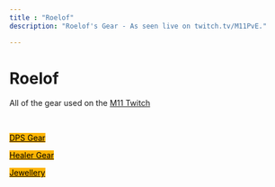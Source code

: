 ```yaml
---
title : "Roelof"
description: "Roelof's Gear - As seen live on twitch.tv/M11PvE."

---
```


# Roelof

All of the gear used on the <a href="https://twitch.tv/M11PvE" target="_blank">M11 Twitch</a>

<br>

 <a class="btn btn-primary btn-lg px-4 mb-2" style="color:black;background-color:#fdb402;" href="/roelof/dps"
        role="button">DPS Gear</a>

 <a class="btn btn-primary btn-lg px-4 mb-2" style="color:black;background-color:#fdb402;" href="/roelof/heals"
        role="button">Healer Gear</a>
        
 <a class="btn btn-primary btn-lg px-4 mb-2" style="color:black;background-color:#fdb402;" href="/roelof/jewellery"
        role="button">Jewellery</a>

